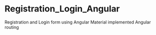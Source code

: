 # Registration_Login_Angular
Registration and Login form using Angular Material
implemented Angular routing
